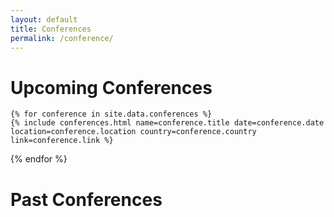 ```yaml
---
layout: default
title: Conferences
permalink: /conference/
---
```


<div class="conferences">
    <h1>Upcoming Conferences</h1>
    <div id="upcoming-conferences"></div>
    

    {% for conference in site.data.conferences %}
    {% include conferences.html name=conference.title date=conference.date location=conference.location country=conference.country link=conference.link %}
{% endfor %}
    <h1>Past Conferences</h1>
    <div id="past-conferences"></div>
</div>
